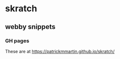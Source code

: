 skratch
====

webby snippets
----

### GH pages


These are at https://patrickmmartin.github.io/skratch/
